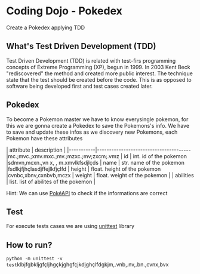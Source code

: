# Coding Dojo - Pokedex

Create a Pokedex applying TDD

## What's Test Driven Development (TDD)

Test Driven Development (TDD) is related with test-firs programming concepts of Extreme Programming (XP), begun in 1999. In 2003 Kent Beck "rediscovered" the method and created more public interest. The technique state that the test should be created before the code. This is as opposed to software being developed first and test cases created later.

## Pokedex

To become a Pokemon master we have to know everysingle pokemon, for this we are gonna create a Pokedex to save the Pokemons's info. We have to save and update these infos as we discovery new Pokemons, each Pokemon have these attributes

| attribute | description                           |
|-----------|---------------------------------------|mc.;mvc.;xmv.mxc.;mv.;mzxc.;mv;zxcm;.vmz
| id        | int. id of the pokemon                |sdmvn,mcxn.,vn x, , m.xmvlkfsdjlçds
| name      | str. name of the pokemon              |fsdlkjfjhçlasdjffejlkfjçlfd
| height    | float. height of the pokemon          |cvnbc,xbnv,cxnbvb,mczx
| weight    | float. weight of the pokemon          |
| abilities | list. list of abilites of the pokemon |

Hint: We can use [PokéAPI](https://pokeapi.co/) to check if the informations are correct

## Test

For execute tests cases we are using [unittest](https://docs.python.org/3/library/unittest.html) library

## How to run?

```python -m unittest -v test```klbjfgbkljgfçljhgçkjghgfçjkdjghçlfdgkjm,.vnb,.nv,.bn.,cvnx,bvx

